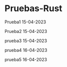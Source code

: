 # Pruebas-Rust

Prueba1 15-04-2023

Prueba2 15-04-2023

prueba3 15-04-2023

prueba4 16-04-2023

prueba5 16-04-2023
